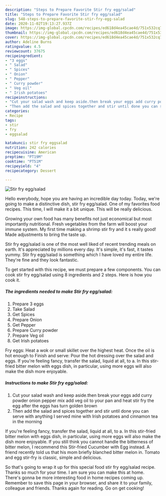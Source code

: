 ```yaml
---
description: "Steps to Prepare Favorite Stir fry egg/salad"
title: "Steps to Prepare Favorite Stir fry egg/salad"
slug: 548-steps-to-prepare-favorite-stir-fry-egg-salad
date: 2020-11-02T19:13:27.937Z
image: https://img-global.cpcdn.com/recipes/ed618d4ea45cae4d/751x532cq70/stir-fry-eggsalad-recipe-main-photo.jpg
thumbnail: https://img-global.cpcdn.com/recipes/ed618d4ea45cae4d/751x532cq70/stir-fry-eggsalad-recipe-main-photo.jpg
cover: https://img-global.cpcdn.com/recipes/ed618d4ea45cae4d/751x532cq70/stir-fry-eggsalad-recipe-main-photo.jpg
author: Adeline Burns
ratingvalue: 4.5
reviewcount: 37675
recipeingredient:
- "3 eggs"
- " Salad"
- " Spices"
- " Onion"
- " Pepper"
- " Curry powder"
- " Veg oil"
- " Irish potatoes"
recipeinstructions:
- "Cut your salad wash and keep aside.then break your eggs add curry powder onion pepper mix add veg oil to your pan and heat stir fry the egg after the eggs has turn golden brown"
- "Then add the salad and spices together and stir until done you can serve with anything I served mine with Irish potatoes and cinnamon tea in the morning"
categories:
- Recipe
tags:
- stir
- fry
- eggsalad

katakunci: stir fry eggsalad 
nutrition: 242 calories
recipecuisine: American
preptime: "PT19M"
cooktime: "PT51M"
recipeyield: "4"
recipecategory: Dessert

---
```



![Stir fry egg/salad](https://img-global.cpcdn.com/recipes/ed618d4ea45cae4d/751x532cq70/stir-fry-eggsalad-recipe-main-photo.jpg)

Hello everybody, hope you are having an incredible day today. Today, we're going to make a distinctive dish, stir fry egg/salad. One of my favorites food recipes. This time, I will make it a bit unique. This will be really delicious.

Growing your own food has many benefits not just economical but most importantly nutritional. Fresh vegetables from the farm will boost your immune system. My first time making a shrimp stir fry and it s really good! Made adjustments to bring the taste up.

Stir fry egg/salad is one of the most well liked of recent trending meals on earth. It's appreciated by millions every day. It's simple, it's fast, it tastes yummy. Stir fry egg/salad is something which I have loved my entire life. They're fine and they look fantastic.


To get started with this recipe, we must prepare a few components. You can cook stir fry egg/salad using 8 ingredients and 2 steps. Here is how you cook it.

<!--inarticleads1-->

##### The ingredients needed to make Stir fry egg/salad:

1. Prepare 3 eggs
1. Take  Salad
1. Get  Spices
1. Prepare  Onion
1. Get  Pepper
1. Prepare  Curry powder
1. Prepare  Veg oil
1. Get  Irish potatoes


Fry eggs: Heat a wok or small skillet over the highest heat. Once the oil is hot enough to Finish and serve: Pour the hot dressing over the salad and eggs. If you&#39;re feeling fancy, transfer the salad, liquid at all, to a. In this stir-fried bitter melon with eggs dish, in particular, using more eggs will also make the dish more enjoyable. 

<!--inarticleads2-->

##### Instructions to make Stir fry egg/salad:

1. Cut your salad wash and keep aside.then break your eggs add curry powder onion pepper mix add veg oil to your pan and heat stir fry the egg after the eggs has turn golden brown
1. Then add the salad and spices together and stir until done you can serve with anything I served mine with Irish potatoes and cinnamon tea in the morning


If you&#39;re feeling fancy, transfer the salad, liquid at all, to a. In this stir-fried bitter melon with eggs dish, in particular, using more eggs will also make the dish more enjoyable. If you still think you cannot handle the bitterness of bitter melon, I recommend this Stir-fried Cucumber with Egg instead. A friend recently told us that his mom briefly blanched bitter melon in. Tomato and egg stir-fry is classic, simple and delicious. 

So that's going to wrap it up for this special food stir fry egg/salad recipe. Thanks so much for your time. I am sure you can make this at home. There's gonna be more interesting food in home recipes coming up. Remember to save this page in your browser, and share it to your family, colleague and friends. Thanks again for reading. Go on get cooking!
